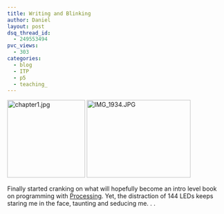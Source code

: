 ```yaml
---
title: Writing and Blinking
author: Daniel
layout: post
dsq_thread_id:
  - 249553494
pvc_views:
  - 303
categories:
  - blog
  - ITP
  - p5
  - teaching_
---
```

<p><a href="http://www.flickr.com/photos/shiffman/163811093/" title="Photo Sharing"><img src="http://static.flickr.com/77/163811093_0ab9fca67e_m.jpg" height="180" class="border" alt="chapter1.jpg"/></a> <a href="http://www.flickr.com/photos/shiffman/163812883/" title="Photo Sharing"><img src="http://static.flickr.com/51/163812883_a0c3665a01_m.jpg" width="240" height="180" alt="IMG_1934.JPG" class="border"/></a></p>
<p>Finally started cranking on what will hopefully become an intro level book on programming with <a href="http://www.processing.org">Processing</a>.  Yet, the distraction of 144 LEDs keeps staring me in the face, taunting and seducing me. . .</p>
